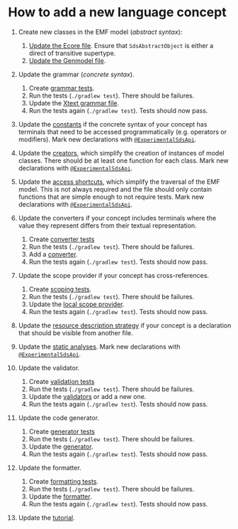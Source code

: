 # How to add a new language concept

1. Create new classes in the EMF model (_abstract syntax_):

    1. [Update the Ecore file][safeds.ecore]. Ensure that `SdsAbstractObject` is either a direct of transitive supertype.
    1. [Update the Genmodel file][safeds.genmodel].

1. Update the grammar (_concrete syntax_).

    1. Create [grammar tests][grammar-tests].
    1. Run the tests (`./gradlew test`). There should be failures.
    1. Update the [Xtext grammar file][safeds.xtext].
    1. Run the tests again (`./gradlew test`). Tests should now pass.

1. Update the [constants][constants] if the concrete syntax of your concept has terminals that need to be accessed programmatically (e.g. operators or modifiers). Mark new declarations with [`@ExperimentalSdsApi`][experimental-sds-api].

1. Update the [creators][creators], which simplify the creation of instances of model classes. There should be at least one function for each class. Mark new declarations with [`@ExperimentalSdsApi`][experimental-sds-api].

1. Update the [access shortcuts][shortcuts], which simplify the traversal of the EMF model. This is not always required and the file should only contain functions that are simple enough to not require tests. Mark new declarations with [`@ExperimentalSdsApi`][experimental-sds-api].

1. Update the converters if your concept includes terminals where the value they represent differs from their textual representation.

    1. Create [converter tests][converter-tests]
    1. Run the tests (`./gradlew test`). There should be failures.
    1. Add a [converter][converters].
    1. Run the tests again (`./gradlew test`). Tests should now pass.

1. Update the scope provider if your concept has cross-references.

    1. Create [scoping tests][scoping-tests].
    1. Run the tests (`./gradlew test`). There should be failures.
    1. Update the [local scope provider][local-scope-provider].
    1. Run the tests again (`./gradlew test`). Tests should now pass.

1. Update the [resource description strategy][resource-description-strategy] if your concept is a declaration that should be visible from another file.

1. Update the [static analyses][static-analysis]. Mark new declarations with [`@ExperimentalSdsApi`][experimental-sds-api].

1. Update the validator.

    1. Create [validation tests][validation-tests]
    1. Run the tests (`./gradlew test`). There should be failures.
    1. Update the [validators][validators] or add a new one.
    1. Run the tests again (`./gradlew test`). Tests should now pass.

1. Update the code generator.

    1. Create [generator tests][generator-tests]
    1. Run the tests (`./gradlew test`). There should be failures.
    1. Update the [generator][generator].
    1. Run the tests again (`./gradlew test`). Tests should now pass.

1. Update the formatter.

    1. Create [formatting tests][formatting-tests].
    1. Run the tests (`./gradlew test`). There should be failures.
    1. Update the [formatter][formatting].
    1. Run the tests again (`./gradlew test`). Tests should now pass.

1. Update the [tutorial][tutorial].

<!-- Links -->

[experimental-sds-api]: https://github.com/lars-reimann/Safe-DS/blob/main/DSL/com.larsreimann.safeds/src/main/kotlin/com/larsreimann/safeds/utils/MarkerAnnotations.kt
[safeds.ecore]: https://github.com/lars-reimann/Safe-DS/blob/main/DSL/com.larsreimann.safeds/model/SafeDS.ecore
[safeds.genmodel]: https://github.com/lars-reimann/Safe-DS/blob/main/DSL/com.larsreimann.safeds/model/SafeDS.genmodel
[grammar-tests]: ./grammar-testing.md
[safeds.xtext]: https://github.com/lars-reimann/Safe-DS/blob/main/DSL/com.larsreimann.safeds/src/main/kotlin/com/larsreimann/safeds/SafeDS.xtext
[converter-tests]: https://github.com/lars-reimann/Safe-DS/blob/main/DSL/com.larsreimann.safeds/src/test/kotlin/com/larsreimann/safeds/conversion
[converters]: https://github.com/lars-reimann/Safe-DS/blob/main/DSL/com.larsreimann.safeds/src/main/kotlin/com/larsreimann/safeds/conversion
[scoping-tests]: https://github.com/lars-reimann/Safe-DS/blob/main/DSL/com.larsreimann.safeds/src/test/kotlin/com/larsreimann/safeds/scoping/ScopingTest.kt
[local-scope-provider]: https://github.com/lars-reimann/Safe-DS/blob/main/DSL/com.larsreimann.safeds/src/main/kotlin/com/larsreimann/safeds/scoping/SafeDSScopeProvider.kt
[resource-description-strategy]: https://github.com/lars-reimann/Safe-DS/blob/main/DSL/com.larsreimann.safeds/src/main/kotlin/com/larsreimann/safeds/scoping/SafeDSResourceDescriptionStrategy.kt
[static-analysis]: https://github.com/lars-reimann/Safe-DS/blob/main/DSL/com.larsreimann.safeds/src/main/kotlin/com/larsreimann/safeds/staticAnalysis
[validation-tests]: https://github.com/lars-reimann/Safe-DS/blob/main/DSL/com.larsreimann.safeds/src/test/resources/validation
[validators]: https://github.com/lars-reimann/Safe-DS/blob/main/DSL/com.larsreimann.safeds/src/main/kotlin/com/larsreimann/safeds/validation
[constants]: https://github.com/lars-reimann/Safe-DS/blob/main/DSL/com.larsreimann.safeds/src/main/kotlin/com/larsreimann/safeds/constant
[creators]: https://github.com/lars-reimann/Safe-DS/blob/main/DSL/com.larsreimann.safeds/src/main/kotlin/com/larsreimann/safeds/emf/Creators.kt
[shortcuts]: https://github.com/lars-reimann/Safe-DS/blob/main/DSL/com.larsreimann.safeds/src/main/kotlin/com/larsreimann/safeds/emf/SimpleShortcuts.kt
[generator-tests]: https://github.com/lars-reimann/Safe-DS/blob/main/DSL/com.larsreimann.safeds/src/test/resources/generator
[generator]: https://github.com/lars-reimann/Safe-DS/blob/main/DSL/com.larsreimann.safeds/src/main/kotlin/com/larsreimann/safeds/generator/SafeDSGenerator.kt
[formatting-tests]: https://github.com/lars-reimann/Safe-DS/blob/main/DSL/com.larsreimann.safeds/src/test/resources/formatting
[formatting]: https://github.com/lars-reimann/Safe-DS/blob/main/DSL/com.larsreimann.safeds/src/main/kotlin/com/larsreimann/safeds/formatting2/SafeDSFormatter.kt
[tutorial]: ../language/README.md
